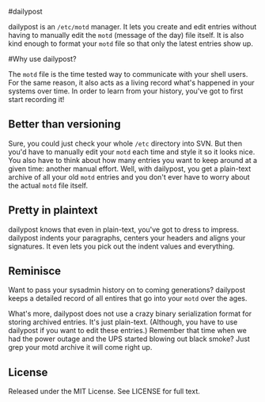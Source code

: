 #dailypost

dailypost is an `/etc/motd` manager. It lets you create and edit entries
without having to manually edit the `motd` (message of the day) file itself. It
is also kind enough to format your `motd` file so that only the latest entries
show up. 

#Why use dailypost?

The `motd` file is the time tested way to communicate with your shell users.
For the same reason, it also acts as a living record what's happened in your
systems over time. In order to learn from your history, you've got to
first start recording it!

## Better than versioning
Sure, you could just check your whole `/etc` directory into SVN. But then you'd
have to manually edit your `motd` each time and style it so it looks nice.
You also have to think about how many entries you want to keep around
at a given time: another manual effort. Well, with dailypost, you get a
plain-text archive of all your old `motd` entries and you don't ever
have to worry about the actual `motd` file itself.

## Pretty in plaintext

dailypost knows that even in plain-text, you've got to dress to impress.
dailypost indents your paragraphs, centers your headers and aligns your
signatures. It even lets you pick out the indent values and everything.

## Reminisce

Want to pass your sysadmin history on to coming generations? dailypost keeps a
detailed record of all entires that go into your `motd` over the ages.

What's more, dailypost does not use a crazy binary serialization format for
storing archived entries. It's just plain-text. (Although, you have to use
dailypost if you want to edit these entries.) Remember that time when we had
the power outage and the UPS started blowing out black smoke? Just grep your
motd archive it will come right up.

## License

Released under the MIT License. See LICENSE for full text.
